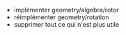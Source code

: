 * implémenter geometry/algebra/rotor 
* réimplémenter geometry/rotation
* supprimer tout ce qui n'est plus utile
